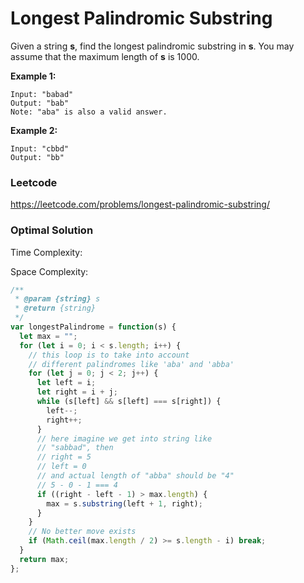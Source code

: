 # Longest Palindromic Substring 

Given a string **s**, find the longest palindromic substring in **s**. You may assume that the maximum length of **s** is 1000.

**Example 1:**

```
Input: "babad"
Output: "bab"
Note: "aba" is also a valid answer.
```

**Example 2:**

```
Input: "cbbd"
Output: "bb"
```

### Leetcode

https://leetcode.com/problems/longest-palindromic-substring/



### Optimal Solution

Time Complexity:

Space Complexity:

```js
/**
 * @param {string} s
 * @return {string}
 */
var longestPalindrome = function(s) {
  let max = "";
  for (let i = 0; i < s.length; i++) {
    // this loop is to take into account 
    // different palindromes like 'aba' and 'abba'
    for (let j = 0; j < 2; j++) {
      let left = i;
      let right = i + j;
      while (s[left] && s[left] === s[right]) {
        left--;
        right++;
      }
      // here imagine we get into string like
      // "sabbad", then
      // right = 5
      // left = 0
      // and actual length of "abba" should be "4"
      // 5 - 0 - 1 === 4
      if ((right - left - 1) > max.length) {
        max = s.substring(left + 1, right);
      }
    }
    // No better move exists
    if (Math.ceil(max.length / 2) >= s.length - i) break;
  }
  return max;
};
```